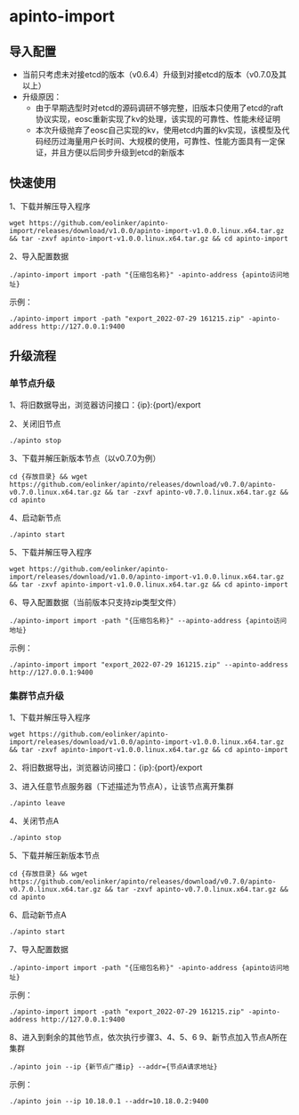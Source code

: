 # apinto-import
## 导入配置
- 当前只考虑未对接etcd的版本（v0.6.4）升级到对接etcd的版本（v0.7.0及其以上）
- 升级原因：
  - 由于早期选型时对etcd的源码调研不够完整，旧版本只使用了etcd的raft协议实现，eosc重新实现了kv的处理，该实现的可靠性、性能未经证明
  - 本次升级抛弃了eosc自己实现的kv，使用etcd内置的kv实现，该模型及代码经历过海量用户长时间、大规模的使用，可靠性、性能方面具有一定保证，并且方便以后同步升级到etcd的新版本
  
## 快速使用
1、下载并解压导入程序
```
wget https://github.com/eolinker/apinto-import/releases/download/v1.0.0/apinto-import-v1.0.0.linux.x64.tar.gz && tar -zxvf apinto-import-v1.0.0.linux.x64.tar.gz && cd apinto-import
```
2、导入配置数据
```
./apinto-import import -path "{压缩包名称}" -apinto-address {apinto访问地址}
```
示例：
```
./apinto-import import -path "export_2022-07-29 161215.zip" -apinto-address http://127.0.0.1:9400
```

## 升级流程
### 单节点升级
1、将旧数据导出，浏览器访问接口：{ip}:{port}/export

2、关闭旧节点
```
./apinto stop
```
3、下载并解压新版本节点（以v0.7.0为例）
 ```
cd {存放目录} && wget https://github.com/eolinker/apinto/releases/download/v0.7.0/apinto-v0.7.0.linux.x64.tar.gz && tar -zxvf apinto-v0.7.0.linux.x64.tar.gz && cd apinto
```
4、启动新节点
```
./apinto start
```
5、下载并解压导入程序
```
wget https://github.com/eolinker/apinto-import/releases/download/v1.0.0/apinto-import-v1.0.0.linux.x64.tar.gz && tar -zxvf apinto-import-v1.0.0.linux.x64.tar.gz && cd apinto-import
```
6、导入配置数据（当前版本只支持zip类型文件）
```
./apinto-import import -path "{压缩包名称}" --apinto-address {apinto访问地址}
```
示例：
```
./apinto-import import "export_2022-07-29 161215.zip" --apinto-address http://127.0.0.1:9400
```
### 集群节点升级
1、下载并解压导入程序
```
wget https://github.com/eolinker/apinto-import/releases/download/v1.0.0/apinto-import-v1.0.0.linux.x64.tar.gz && tar -zxvf apinto-import-v1.0.0.linux.x64.tar.gz && cd apinto-import
```
2、将旧数据导出，浏览器访问接口：{ip}:{port}/export

3、进入任意节点服务器（下述描述为节点A），让该节点离开集群
```
./apinto leave
```
4、关闭节点A
```
./apinto stop
```
5、下载并解压新版本节点
```
cd {存放目录} && wget https://github.com/eolinker/apinto/releases/download/v0.7.0/apinto-v0.7.0.linux.x64.tar.gz && tar -zxvf apinto-v0.7.0.linux.x64.tar.gz && cd apinto
```
6、启动新节点A
```
./apinto start
```
7、导入配置数据
```
./apinto-import import -path "{压缩包名称}" -apinto-address {apinto访问地址}
```
示例：
```
./apinto-import import -path "export_2022-07-29 161215.zip" -apinto-address http://127.0.0.1:9400
```
8、进入到剩余的其他节点，依次执行步骤3、4、5、6
9、新节点加入节点A所在集群
```
./apinto join --ip {新节点广播ip} --addr={节点A请求地址}
```
示例：
```
./apinto join --ip 10.18.0.1 --addr=10.18.0.2:9400
```
